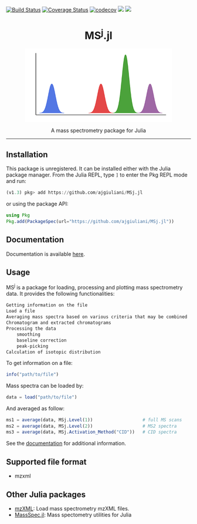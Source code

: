 [![Build Status](https://travis-ci.org/ajgiuliani/MSj.jl.svg?branch=master)](https://travis-ci.org/ajgiuliani/MSj.jl)
[![Coverage Status](https://coveralls.io/repos/github/ajgiuliani/MSj.jl/badge.svg?branch=master)](https://coveralls.io/github/ajgiuliani/MSj.jl?branch=master)
[![codecov](https://codecov.io/gh/ajgiuliani/MSj.jl/branch/master/graph/badge.svg)](https://codecov.io/gh/ajgiuliani/MSj.jl)
[![](https://img.shields.io/badge/docs-stable-blue.svg)](https://ajgiuliani.github.io/MSj.jl/stable)
[![](https://img.shields.io/badge/docs-dev-blue.svg)](https://ajgiuliani.github.io/MSj.jl/dev/)


<p align="center">
  <h1 align="center"> MS<sup>j</sup>.jl  </h1>
</p>

<p align="center">
  <img align="center" src="docs/src/assets/logo.png" width="400" height="200" />
</p>
<p align="center">
  <normal> A mass spectrometry package for Julia </normal>
</p>

-----


## Installation
This package is unregistered. It can be installed either with the Julia package manager.
From the Julia REPL, type `]` to enter the Pkg REPL mode and run:
```julia
(v1.3) pkg> add https://github.com/ajgiuliani/MSj.jl
```
or using the package API:

```julia
using Pkg
Pkg.add(PackageSpec(url="https://github.com/ajgiuliani/MSj.jl"))
```

## Documentation
Documentation is available [here](https://ajgiuliani.github.io/MSj.jl/stable).


## Usage
MS<sup>j</sup> is a package for loading, processing and plotting mass spectrometry data. It provides the following functionalities:

    Getting information on the file
    Load a file
    Averaging mass spectra based on various criteria that may be combined
    Chromatogram and extracted chromatograms
    Processing the data
        smoothing
        baseline correction
        peak-picking
    Calculation of isotopic distribution

To get information on a file:
```julia
info("path/to/file")
```

Mass spectra can be loaded by:
```julia
data = load("path/to/file")
```

And averaged as follow:
```julia
ms1 = average(data, MSj.Level(1))                   # full MS scans
ms2 = average(data, MSj.Level(2))                   # MS2 spectra
ms3 = average(data, MSj.Activation_Method("CID"))   # CID spectra
```

See the [documentation](https://ajgiuliani.github.io/MSj.jl/stable) for additional information.

## Supported file format
* mzxml

## Other Julia packages
* [mzXML](https://github.com/timholy/mzXML.jl): Load mass spectrometry mzXML files.
* [MassSpec.jl](https://github.com/JuliaSpect/MassSpec.jl): Mass spectometry utilities for Julia
